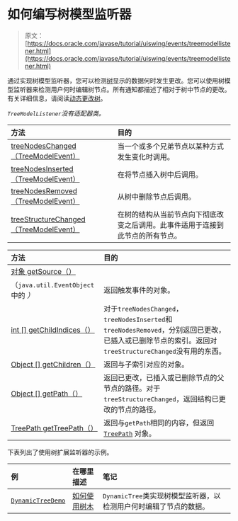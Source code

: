 # 如何编写树模型监听器

> 原文： [https://docs.oracle.com/javase/tutorial/uiswing/events/treemodellistener.html](https://docs.oracle.com/javase/tutorial/uiswing/events/treemodellistener.html)

通过实现树模型监听器，您可以检测[树](../components/tree.html)显示的数据何时发生更改。您可以使用树模型监听器来检测用户何时编辑树节点。所有通知都描述了相对于树中节点的更改。有关详细信息，请阅读[动态更改树](../components/tree.html#dynamic)。

_`TreeModelListener`没有适配器类。_

| 方法 | 目的 |
| :-- | :-- |
| [treeNodesChanged（TreeModelEvent）](https://docs.oracle.com/javase/8/docs/api/javax/swing/event/TreeModelListener.html#treeNodesChanged-javax.swing.event.TreeModelEvent-) | 当一个或多个兄弟节点以某种方式发生变化时调用。 |
| [treeNodesInserted（TreeModelEvent）](https://docs.oracle.com/javase/8/docs/api/javax/swing/event/TreeModelListener.html#treeNodesInserted-javax.swing.event.TreeModelEvent-) | 在将节点插入树中后调用。 |
| [treeNodesRemoved（TreeModelEvent）](https://docs.oracle.com/javase/8/docs/api/javax/swing/event/TreeModelListener.html#treeNodesRemoved-javax.swing.event.TreeModelEvent-) | 从树中删除节点后调用。 |
| [treeStructureChanged（TreeModelEvent）](https://docs.oracle.com/javase/8/docs/api/javax/swing/event/TreeModelListener.html#treeStructureChanged-javax.swing.event.TreeModelEvent-) | 在树的结构从当前节点向下彻底改变之后调用。此事件适用于连接到此节点的所有节点。 |

| 方法 | 目的 |
| :-- | :-- |
| [对象 getSource（）](https://docs.oracle.com/javase/8/docs/api/java/util/EventObject.html#getSource--)
（`java.util.EventObject`中的 _）_ | 返回触发事件的对象。 |
| [int [] getChildIndices（）](https://docs.oracle.com/javase/8/docs/api/javax/swing/event/TreeModelEvent.html#getChildIndices--) | 对于`treeNodesChanged`，`treeNodesInserted`和`treeNodesRemoved`，分别返回已更改，已插入或已删除节点的索引。返回对`treeStructureChanged`没有用的东西。 |
| [Object [] getChildren（）](https://docs.oracle.com/javase/8/docs/api/javax/swing/event/TreeModelEvent.html#getChildren--) | 返回与子索引对应的对象。 |
| [Object [] getPath（）](https://docs.oracle.com/javase/8/docs/api/javax/swing/event/TreeModelEvent.html#getPath--) | 返回已更改，已插入或已删除节点的父节点的路径。对于`treeStructureChanged`，返回结构已更改的节点的路径。 |
| [TreePath getTreePath（）](https://docs.oracle.com/javase/8/docs/api/javax/swing/event/TreeModelEvent.html#getTreePath--) | 返回与`getPath`相同的内容，但返回 [`TreePath`](https://docs.oracle.com/javase/8/docs/api/javax/swing/tree/TreePath.html) 对象。 |

下表列出了使用树扩展监听器的示例。

| 例 | 在哪里描述 | 笔记 |
| :-- | :-- | :-- |
| [`DynamicTreeDemo`](../examples/components/index.html#DynamicTreeDemo) | [如何使用树木](../components/tree.html#dynamic) | `DynamicTree`类实现树模型监听器，以检测用户何时编辑了节点的数据。 |